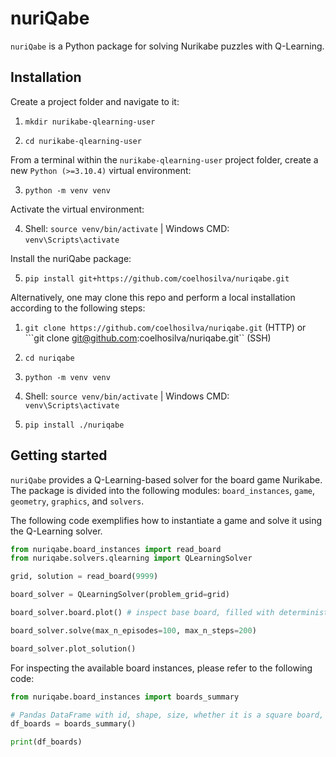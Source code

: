 # nuriQabe

`nuriQabe` is a Python package for solving Nurikabe puzzles with Q-Learning.


## Installation

Create a project folder and navigate to it:

1. ```mkdir nurikabe-qlearning-user```

2. ```cd nurikabe-qlearning-user```

From a terminal within the `nurikabe-qlearning-user` project folder, create a new `Python (>=3.10.4)` virtual environment:

3. ```python -m venv venv```

Activate the virtual environment:

4. Shell: `source venv/bin/activate` | Windows CMD: `venv\Scripts\activate`

Install the nuriQabe package:

5. ```pip install git+https://github.com/coelhosilva/nuriqabe.git```

Alternatively, one may clone this repo and perform a local installation according to the following steps:

1. ```git clone https://github.com/coelhosilva/nuriqabe.git``` (HTTP) or ```git clone git@github.com:coelhosilva/nuriqabe.git`` (SSH)

2. ```cd nuriqabe```

3. ```python -m venv venv```

4. Shell: `source venv/bin/activate` | Windows CMD: `venv\Scripts\activate`

5. ```pip install ./nuriqabe```

## Getting started

`nuriQabe` provides a Q-Learning-based solver for the board game Nurikabe. The package is divided into the following modules: `board_instances`, `game`, `geometry`, `graphics`, and `solvers`.

The following code exemplifies how to instantiate a game and solve it using the Q-Learning solver.

```python
from nuriqabe.board_instances import read_board
from nuriqabe.solvers.qlearning import QLearningSolver

grid, solution = read_board(9999)

board_solver = QLearningSolver(problem_grid=grid)

board_solver.board.plot() # inspect base board, filled with deterministic rules

board_solver.solve(max_n_episodes=100, max_n_steps=200)

board_solver.plot_solution()
```

For inspecting the available board instances, please refer to the following code:

```python
from nuriqabe.board_instances import boards_summary

# Pandas DataFrame with id, shape, size, whether it is a square board, and n_islands
df_boards = boards_summary()

print(df_boards)
```
